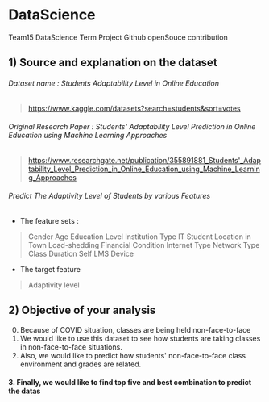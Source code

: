 # DataScience
Team15 DataScience Term Project Github openSouce contribution
## 1) Source and explanation on the dataset
###### Dataset name : Students Adaptability Level in Online Education
> https://www.kaggle.com/datasets?search=students&sort=votes

###### Original Research Paper :  Students' Adaptability Level Prediction in Online Education using Machine Learning Approaches
> https://www.researchgate.net/publication/355891881_Students'_Adaptability_Level_Prediction_in_Online_Education_using_Machine_Learning_Approaches

###### Predict The Adaptivity Level of Students by various Features
- The feature sets :
> Gender
Age
Education Level
Institution Type
IT Student
Location in Town
Load-shedding
Financial Condition
Internet Type
Network Type
Class Duration
Self LMS
Device
- The target feature
> Adaptivity level
## 2) Objective of your analysis
0. Because of COVID situation, classes are being held non-face-to-face
1. We would like to use this dataset to see how students are taking classes in non-face-to-face situations.
2. Also, we would like to predict how students' non-face-to-face class environment and grades are related.
#### 3. Finally, we would like to find top five and best combination to predict the datas
